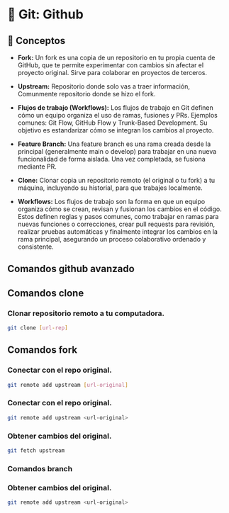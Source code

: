 # 📌 Git: Github

## 🧩 Conceptos

- **Fork:** Un fork es una copia de un repositorio en tu propia cuenta de GitHub, que te permite experimentar con cambios sin afectar el proyecto original. Sirve para colaborar en proyectos de terceros.

- **Upstream:** Repositorio donde solo vas a traer información, Comunmente repositorio donde se hizo el fork.

- **Flujos de trabajo (Workflows):** Los flujos de trabajo en Git definen cómo un equipo organiza el uso de ramas, fusiones y PRs. Ejemplos comunes: Git Flow, GitHub Flow y Trunk-Based Development. Su objetivo es estandarizar cómo se integran los cambios al proyecto.

- **Feature Branch:** Una feature branch es una rama creada desde la principal (generalmente main o develop) para trabajar en una nueva funcionalidad de forma aislada. Una vez completada, se fusiona mediante PR.

- **Clone:** Clonar copia un repositorio remoto (el original o tu fork) a tu máquina, incluyendo su historial, para que trabajes localmente.

- **Workflows:** Los flujos de trabajo son la forma en que un equipo organiza cómo se crean, revisan y fusionan los cambios en el código. Estos definen reglas y pasos comunes, como trabajar en ramas para nuevas funciones o correcciones, crear pull requests para revisión, realizar pruebas automáticas y finalmente integrar los cambios en la rama principal, asegurando un proceso colaborativo ordenado y consistente.

##  Comandos github avanzado

## Comandos clone

### Clonar repositorio remoto a tu computadora.
```bash
git clone [url-rep]
```

## Comandos fork

### Conectar con el repo original.
```bash
git remote add upstream [url-original]
```

### Conectar con el repo original.
```bash
git remote add upstream <url-original>
```

### Obtener cambios del original.
```bash
git fetch upstream
```

### Comandos branch

### Obtener cambios del original.
```bash
git remote add upstream <url-original>
```